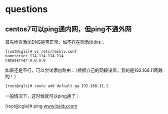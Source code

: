 # questions

## centos7可以ping通内网，但ping不通外网

首先检查添加DNS是否正常，如不存在则添加dns：

```shell
[root@cgls]# vi /etc/resolv.conf
nameserver 114.114.114.114
nameserver 8.8.8.8
```

如果还是不行，可以尝试添加路由：（根据自己的网段设置，我的是192.168.11网段的！）

`[root@cgls]# route add default gw 192.168.11.1`

一般情况下，这时候就可以ping通了：

[root@cgls]# ping www.baidu.com

